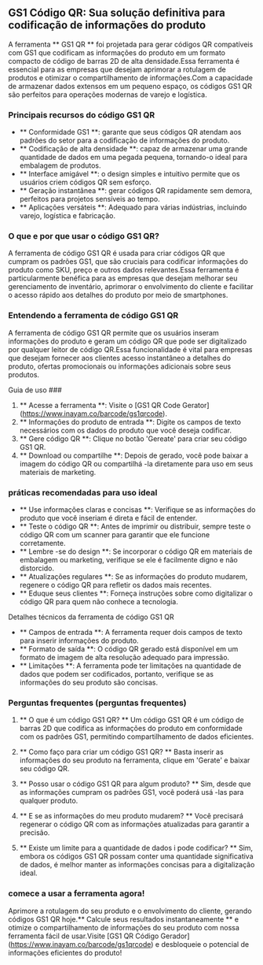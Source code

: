 ## GS1 Código QR: Sua solução definitiva para codificação de informações do produto

A ferramenta ** GS1 QR ** foi projetada para gerar códigos QR compatíveis com GS1 que codificam as informações do produto em um formato compacto de código de barras 2D de alta densidade.Essa ferramenta é essencial para as empresas que desejam aprimorar a rotulagem de produtos e otimizar o compartilhamento de informações.Com a capacidade de armazenar dados extensos em um pequeno espaço, os códigos GS1 QR são perfeitos para operações modernas de varejo e logística.

### Principais recursos do código GS1 QR

- ** Conformidade GS1 **: garante que seus códigos QR atendam aos padrões do setor para a codificação de informações do produto.
- ** Codificação de alta densidade **: capaz de armazenar uma grande quantidade de dados em uma pegada pequena, tornando-o ideal para embalagem de produtos.
- ** Interface amigável **: o design simples e intuitivo permite que os usuários criem códigos QR sem esforço.
- ** Geração instantânea **: gerar códigos QR rapidamente sem demora, perfeitos para projetos sensíveis ao tempo.
- ** Aplicações versáteis **: Adequado para várias indústrias, incluindo varejo, logística e fabricação.

### O que e por que usar o código GS1 QR?

A ferramenta de código GS1 QR é usada para criar códigos QR que cumpram os padrões GS1, que são cruciais para codificar informações do produto como SKU, preço e outros dados relevantes.Essa ferramenta é particularmente benéfica para as empresas que desejam melhorar seu gerenciamento de inventário, aprimorar o envolvimento do cliente e facilitar o acesso rápido aos detalhes do produto por meio de smartphones.

### Entendendo a ferramenta de código GS1 QR

A ferramenta de código GS1 QR permite que os usuários inseram informações do produto e geram um código QR que pode ser digitalizado por qualquer leitor de código QR.Essa funcionalidade é vital para empresas que desejam fornecer aos clientes acesso instantâneo a detalhes do produto, ofertas promocionais ou informações adicionais sobre seus produtos.

Guia de uso ###

1. ** Acesse a ferramenta **: Visite o [GS1 QR Code Gerator] (https://www.inayam.co/barcode/gs1qrcode).
2. ** Informações do produto de entrada **: Digite os campos de texto necessários com os dados do produto que você deseja codificar.
3. ** Gere código QR **: Clique no botão 'Gereate' para criar seu código GS1 QR.
4. ** Download ou compartilhe **: Depois de gerado, você pode baixar a imagem do código QR ou compartilhá -la diretamente para uso em seus materiais de marketing.

### práticas recomendadas para uso ideal

- ** Use informações claras e concisas **: Verifique se as informações do produto que você inseriam é direta e fácil de entender.
- ** Teste o código QR **: Antes de imprimir ou distribuir, sempre teste o código QR com um scanner para garantir que ele funcione corretamente.
- ** Lembre -se do design **: Se incorporar o código QR em materiais de embalagem ou marketing, verifique se ele é facilmente digno e não distorcido.
- ** Atualizações regulares **: Se as informações do produto mudarem, regenere o código QR para refletir os dados mais recentes.
- ** Eduque seus clientes **: Forneça instruções sobre como digitalizar o código QR para quem não conhece a tecnologia.

Detalhes técnicos da ferramenta de código GS1 QR

- ** Campos de entrada **: A ferramenta requer dois campos de texto para inserir informações do produto.
- ** Formato de saída **: O código QR gerado está disponível em um formato de imagem de alta resolução adequado para impressão.
- ** Limitações **: A ferramenta pode ter limitações na quantidade de dados que podem ser codificados, portanto, verifique se as informações do seu produto são concisas.

### Perguntas frequentes (perguntas frequentes)

1. ** O que é um código GS1 QR? **
Um código GS1 QR é um código de barras 2D que codifica as informações do produto em conformidade com os padrões GS1, permitindo compartilhamento de dados eficientes.

2. ** Como faço para criar um código GS1 QR? **
Basta inserir as informações do seu produto na ferramenta, clique em 'Gerate' e baixar seu código QR.

3. ** Posso usar o código GS1 QR para algum produto? **
Sim, desde que as informações cumpram os padrões GS1, você poderá usá -las para qualquer produto.

4. ** E se as informações do meu produto mudarem? **
Você precisará regenerar o código QR com as informações atualizadas para garantir a precisão.

5. ** Existe um limite para a quantidade de dados i pode codificar? **
Sim, embora os códigos GS1 QR possam conter uma quantidade significativa de dados, é melhor manter as informações concisas para a digitalização ideal.

### comece a usar a ferramenta agora!

Aprimore a rotulagem do seu produto e o envolvimento do cliente, gerando códigos GS1 QR hoje.** Calcule seus resultados instantaneamente ** e otimize o compartilhamento de informações do seu produto com nossa ferramenta fácil de usar.Visite [GS1 QR Código Gerador] (https://www.inayam.co/barcode/gs1qrcode) e desbloqueie o potencial de informações eficientes do produto!